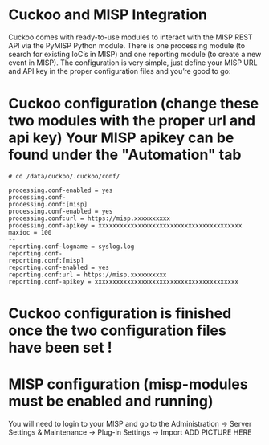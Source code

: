 # Cuckoo and MISP Integration
Cuckoo comes with ready-to-use modules to interact with the MISP REST API via the PyMISP Python module.
There is one processing module (to search for existing IoC’s in MISP) and one reporting module (to create a new event in MISP).
The configuration is very simple, just define your MISP URL and API key in the proper configuration files and you’re good to go:

# Cuckoo configuration (change these two modules with the proper url and api key) Your MISP apikey can be found under the "Automation" tab
```
# cd /data/cuckoo/.cuckoo/conf/

processing.conf-enabled = yes
processing.conf-
processing.conf:[misp]
processing.conf-enabled = yes
processing.conf:url = https://misp.xxxxxxxxxx
processing.conf-apikey = xxxxxxxxxxxxxxxxxxxxxxxxxxxxxxxxxxxxxxxx
maxioc = 100
--
reporting.conf-logname = syslog.log
reporting.conf-
reporting.conf:[misp]
reporting.conf-enabled = yes
reporting.conf:url = https://misp.xxxxxxxxxx
reporting.conf-apikey = xxxxxxxxxxxxxxxxxxxxxxxxxxxxxxxxxxxxxxxx
```

# Cuckoo configuration is finished once the two configuration files have been set !

# MISP configuration (misp-modules must be enabled and running)
You will need to login to your MISP and go to the Administration -> Server Settings & Maintenance -> Plug-in Settings -> Import
ADD PICTURE HERE
